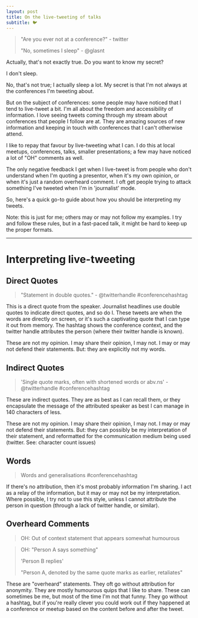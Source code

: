 ```yaml
---
layout: post
title: On the live-tweeting of talks
subtitle: 🐦
---
```


> "Are you ever not at a conference?" - twitter
> 
> "No, sometimes I sleep" - @glasnt

Actually, that's not exactly true. Do you want to know my secret?

I don't sleep.

No, that's not true; I actually sleep a lot. My secret is that I'm not always at the conferences I'm tweeting about.

But on the subject of conferences: some people may have noticed that I tend to live-tweet a bit. I'm all about the freedom and accessibility of information. I love seeing tweets coming through my stream about conferences that people I follow are at. They are amazing sources of new information and keeping in touch with conferences that I can't otherwise attend. 

I like to repay that favour by live-tweeting what I can. I do this at local meetups, conferences, talks, smaller presentations; a few may have noticed a lot of "OH" comments as well.

The only negative feedback I get when I live-tweet is from people who don't understand when I'm quoting a presentor, when it's my own opinion, or when it's just a random overheard comment. I oft get people trying to attack something I've tweeted when I'm in 'journalist' mode.

So, here's a quick go-to guide about how you should be interpreting my tweets.

Note: this is just for me; others may or may not follow my examples. I try and follow these rules, but in a fast-paced talk, it might be hard to keep up the proper formats. 

----

# Interpreting live-tweeting

## Direct Quotes


 > "Statement in double quotes." - @twitterhandle #conferencehashtag

This is a direct quote from the speaker. Journalist headlines use double quotes to indicate direct quotes, and so do I. These tweets are when the words are directly on screen, or it's such a captivating quote that I can type it out from memory. The hashtag shows the conference context, and the twitter handle attributes the person (where their twitter handle is known).

These are not my opinion. I may share their opinion, I may not. I may or may not defend their statements. But: they are explicitly not my words.

## Indirect Quotes

 > 'Single quote marks, often with shortened words or abv.ns' - @twitterhandle #conferencehashtag

These are indirect quotes. They are as best as I can recall them, or they encapsulate the message of the attributed speaker as best I can manage in 140 characters of less.

These are not my opinion. I may share their opinion, I may not. I may or may not defend their statements. But: they can possibly be my interpretation of their statement, and reformatted for the communication medium being used (twitter. See: character count issues)

## Words

 > Words and generalisations #conferencehashtag

If there's no attribution, then it's most probably information I'm sharing. I act as a relay of the information, but it may or may not be my interpretation. Where possible, I try not to use this style, unless I cannot attribute the person in question (through a lack of twitter handle, or similar).

## Overheard Comments

 > OH: Out of context statement that appears somewhat humourous

 > OH: "Person A says something"
 > 
 > 'Person B replies'
 > 
 > "Person A, denoted by the same quote marks as earlier, retaliates"

These are "overheard" statements. They oft go without attribution for anonymity. They are mostly humourous quips that I like to share. These can sometimes be me, but most of the time I'm not that funny. They go without a hashtag, but if you're really clever you could work out if they happened at a conference or meetup based on the content before and after the tweet.
